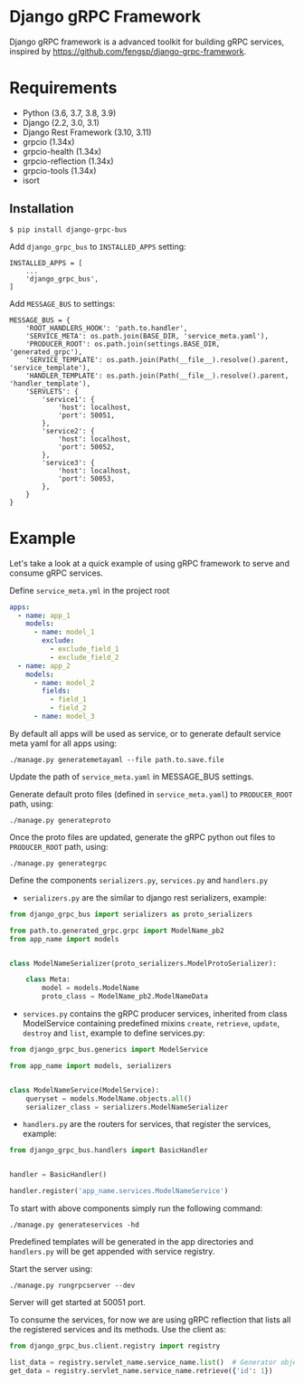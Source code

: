 Django gRPC Framework
=====================

Django gRPC framework is a advanced toolkit for building gRPC services, inspired by
https://github.com/fengsp/django-grpc-framework.

# Requirements

* Python (3.6, 3.7, 3.8, 3.9)
* Django (2.2, 3.0, 3.1)
* Django Rest Framework (3.10, 3.11)
* grpcio (1.34x)
* grpcio-health (1.34x)
* grpcio-reflection (1.34x)
* grpcio-tools (1.34x)
* isort


Installation
------------

    $ pip install django-grpc-bus 


Add ``django_grpc_bus`` to ``INSTALLED_APPS`` setting:

    INSTALLED_APPS = [
        ...
        'django_grpc_bus',
    ]

Add ``MESSAGE_BUS`` to settings:
    
    MESSAGE_BUS = {
        'ROOT_HANDLERS_HOOK': 'path.to.handler',
        'SERVICE_META': os.path.join(BASE_DIR, 'service_meta.yaml'),
        'PRODUCER_ROOT': os.path.join(settings.BASE_DIR, 'generated_grpc'),
        'SERVICE_TEMPLATE': os.path.join(Path(__file__).resolve().parent, 'service_template'),
        'HANDLER_TEMPLATE': os.path.join(Path(__file__).resolve().parent, 'handler_template'),
        'SERVLETS': {
            'service1': {
                'host': localhost,
                'port': 50051,
            },
            'service2': {
                'host': localhost,
                'port': 50052,
            },
            'service3': {
                'host': localhost,
                'port': 50053,
            },
        }
    }

# Example

Let's take a look at a quick example of using gRPC framework to serve and consume gRPC services.

Define ``service_meta.yml`` in the project root

```yaml
apps:
  - name: app_1
    models:
      - name: model_1
        exclude:
          - exclude_field_1
          - exclude_field_2
  - name: app_2
    models:
      - name: model_2
        fields:
          - field_1
          - field_2
      - name: model_3
```
By default all apps will be used as service, or to generate default service meta yaml for all apps using:

    ./manage.py generatemetayaml --file path.to.save.file

Update the path of ``service_meta.yaml`` in MESSAGE_BUS settings.

Generate default proto files (defined in ``service_meta.yaml``) to ``PRODUCER_ROOT`` path, using:

    ./manage.py generateproto

Once the proto files are updated, generate the gRPC python out files to ``PRODUCER_ROOT`` path, using:

    ./manage.py generategrpc

Define the components ``serializers.py``, ``services.py`` and ``handlers.py``

* ``serializers.py`` are the similar to django rest serializers, example:

```python
from django_grpc_bus import serializers as proto_serializers

from path.to.generated_grpc.grpc import ModelName_pb2
from app_name import models


class ModelNameSerializer(proto_serializers.ModelProtoSerializer):

    class Meta:
        model = models.ModelName
        proto_class = ModelName_pb2.ModelNameData
```

* ``services.py`` contains the gRPC producer services, inherited from class ModelService containing predefined mixins
 ``create``, ``retrieve``, ``update``, ``destroy`` and ``list``, example to define services.py:

```python
from django_grpc_bus.generics import ModelService

from app_name import models, serializers


class ModelNameService(ModelService):
    queryset = models.ModelName.objects.all()
    serializer_class = serializers.ModelNameSerializer
```

* ``handlers.py`` are the routers for services, that register the services, example:

```python
from django_grpc_bus.handlers import BasicHandler


handler = BasicHandler()

handler.register('app_name.services.ModelNameService')

```

To start with above components simply run the following command:

    ./manage.py generateservices -hd

Predefined templates will be generated in the app directories and ``handlers.py`` will be get appended with service 
registry.

Start the server using:

    ./manage.py rungrpcserver --dev

Server will get started at 50051 port.

To consume the services, for now we are using gRPC reflection that lists all the registered services and its methods. 
Use the client as:

```python
from django_grpc_bus.client.registry import registry

list_data = registry.servlet_name.service_name.list()  # Generator object will be returned as its stream response
get_data = registry.servlet_name.service_name.retrieve({'id': 1})
```

